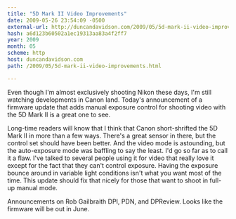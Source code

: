 ```yaml
---
title: "5D Mark II Video Improvements"
date: 2009-05-26 23:54:09 -0500
external-url: http://duncandavidson.com/2009/05/5d-mark-ii-video-improvements.html
hash: a6d123b60502a1ec19313aa83a4f2ff7
year: 2009
month: 05
scheme: http
host: duncandavidson.com
path: /2009/05/5d-mark-ii-video-improvements.html

---
```


Even though I'm almost exclusively shooting Nikon these days, I'm still watching developments in Canon land. Today's announcement of a firmware update that adds manual exposure control for shooting video with the 5D Mark II is a great one to see. 


Long-time readers will know that I think that Canon short-shrifted the 5D Mark II in more than a few ways. There's a great sensor in there, but the control set should have been better. And the video mode is astounding, but the auto-exposure mode was baffling to say the least. I'd go so far as to call it a flaw. I've talked to several people using it for video that really love it except for the fact that they can't control exposure. Having the exposure bounce around in variable light conditions isn't what you want most of the time. This update should fix that nicely for those that want to shoot in full-up manual mode.


Announcements on Rob Gailbraith DPI, PDN, and DPReview. Looks like the firmware will be out in June.

